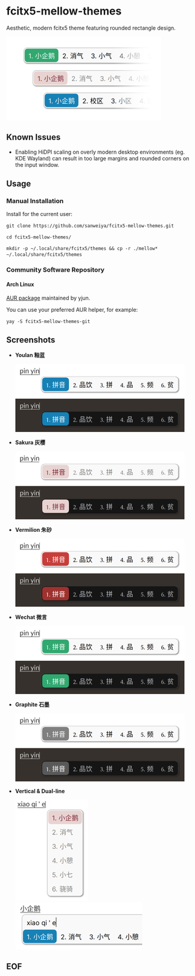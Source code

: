 # fcitx5-mellow-themes

Aesthetic, modern fcitx5 theme featuring rounded rectangle design.

<img src="./preview/thumbnail.png" alt="thumbnail" style="zoom:50%;" />

## Known Issues

- Enabling HiDPI scaling on overly modern desktop environments (eg. KDE Wayland) can result in too large margins and rounded corners on the input window.

## Usage

### Manual Installation

Install for the current user: 

```
git clone https://github.com/sanweiya/fcitx5-mellow-themes.git
```

```
cd fcitx5-mellow-themes/
```

```
mkdir -p ~/.local/share/fcitx5/themes && cp -r ./mellow* ~/.local/share/fcitx5/themes
```

### Community Software Repository

#### Arch Linux

[AUR package](https://aur.archlinux.org/packages/fcitx5-mellow-themes-git) maintained by yjun.

You can use your preferred AUR helper, for example:

```
yay -S fcitx5-mellow-themes-git
```

## Screenshots

- **Youlan 釉蓝**

  <img src="./preview/youlan.png" alt="youlan" style="zoom:50%;" /> <img src="./preview/youlan-dark.png" alt="youlan-dark" style="zoom:50%;" />

- **Sakura 灰樱**

  <img src="./preview/sakura.png" alt="sakura" style="zoom:50%;" /> <img src="./preview/sakura-dark.png" alt="youlan-dark" style="zoom:50%;" />

- **Vermilion 朱砂**

  <img src="./preview/vermilion.png" alt="vermilion" style="zoom:50%;" /> <img src="./preview/vermilion-dark.png" alt="vermilion-dark" style="zoom:50%;" />

- **Wechat 微言**

  <img src="./preview/wechat.png" alt="wechat" style="zoom:50%;" /> <img src="./preview/wechat-dark.png" alt="wechat-dark" style="zoom:50%;" />

- **Graphite 石墨**

  <img src="./preview/graphite.png" alt="graphite" style="zoom:50%;" /> <img src="./preview/graphite-dark.png" alt="graphite-dark" style="zoom:50%;" />

- **Vertical & Dual-line**

  <img src="./preview/vertical.png" alt="vertical" style="zoom:50%;" /> <img src="./preview/dual.png" alt="dual" style="zoom:50%;" />

## EOF
